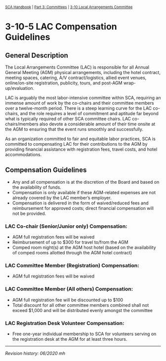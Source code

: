 <sup>[SCA Handbook](/sca-handbook/index.html) | [Part 3: Committees](../03_committees/index.html) | [3-10 Local Arrangements Committee](../03_committees/03-10_lac.html)</sup> 

# 3-10-5 LAC Compensation Guidelines

## General Description

The Local Arrangements Committee (LAC) is responsible for all Annual General Meeting (AGM) physical arrangements, including the hotel contract, meeting spaces, catering, A/V contract/logistics, allied event venues, online/on-site registration, publicity, tours, and post-AGM wrap-up/evaluation. 

LAC is arguably the most labor-intensive committee within SCA, requiring an immense amount of work by the co-chairs and their committee members over a twelve-month period. There is a steep learning curve for the LAC co-chairs, and the role requires a level of commitment and aptitude far beyond what is typically required of other SCA committee chairs. LAC co-chairs/members also devote a considerable amount of their time onsite at the AGM to ensuring that the event runs smoothly and successfully.

As an organization committed to fair and equitable labor practices, SCA is committed to compensating LAC for their contributions to the AGM by providing financial assistance with registration fees, travel costs, and hotel accommodations.

## Compensation Guidelines
- Any and all compensation is at the discretion of the Board and based on the availability of funds.
- Compensation is only available if these AGM-related expenses are not already covered by the LAC member’s employer.
- Compensation is delivered in the form of waived/reduced fees and reimbursement for approved costs; direct financial compensation will not be provided.

### LAC Co-chair (Senior/Junior only) Compensation:
- AGM full registration fees will be waived
- Reimbursement of up to $300 for travel to/from the AGM
- Comped room night(s) at the AGM host hotel (based on the availability of comped rooms allotted through the AGM hotel contract)

### LAC Committee Member (Registration) Compensation:
- AGM full registration fees will be waived

### LAC Committee Member (All others) Compensation:
- AGM full registration fee will be discounted up to $100
- Total discount for all other committee members combined shall not exceed $1,000 and will be distributed evenly amongst the committee

### LAC Registration Desk Volunteer Compensation:
- Free one-year individual membership to SCA for volunteers serving on the registration desk at the AGM for at least three hours.

***

_Revision history: 06/2020 mh_
